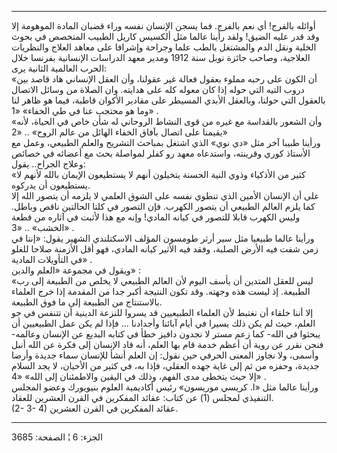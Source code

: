 ------------------------------------------------------------------------

أوائله بالفرج! أي نعم بالفرج. فما يسجن الإنسان نفسه وراء قضبان المادة
الموهومة إلا وقد قدر عليه الضيق! ولقد رأينا عالما مثل ألكسيس كاريل
الطبيب المتخصص في بحوث الخلية ونقل الدم والمشتغل بالطب علما وجراحة
وإشرافا على معاهد العلاج والنظريات العلاجية، وصاحب جائزة نوبل سنة 1912
ومدير معهد الدراسات الإنسانية بفرنسا خلال الحرب العالمية الثانية يرى:  
«أن الكون على رحبه مملوء بعقول فعالة غير عقولنا، وأن العقل الإنساني هاد
قاصد بين دروب التيه التي حوله إذا كان معوله كله على هدايته. وان الصلاة
من وسائل الاتصال بالعقول التي حولنا، وبالعقل الأبدي المسيطر على مقادير
الأكوان قاطبة، فيما هو ظاهر لنا وما هو محتجب عنا في طي الخفاء» «1» .  
«وأن الشعور بالقداسة مع غيره من قوى النشاط الروحاني له شأن خاص في
الحياة، لأنه يقيمنا على اتصال بآفاق الخفاء الهائل من عالم الروح» ..
«2»  
ورأينا طبيبا آخر مثل «دي نوي» الذي اشتغل بمباحث التشريح والعلم الطبيعي،
وعمل مع الأستاذ كوري وقرينته، واستدعاه معهد رو كفلر لمواصلة بحث مع
أعضائه في خصائص وعلاج الجراح.. يقول:  
«كثير من الأذكياء وذوي النية الحسنة يتخيلون أنهم لا يستطيعون الإيمان
بالله لأنهم لا يستطيعون أن يدركوه.  
على أن الإنسان الأمين الذي تنطوي نفسه على الشوق العلمي لا يلزمه أن يتصور
الله إلا كما يلزم العالم الطبيعي أن يتصور الكهرب. فإن التصور في كلتا
الحالتين ناقص وباطل. وليس الكهرب قابلا للتصور في كيانه المادي! وإنه مع
هذا لأثبت في آثاره من قطعة الخشب» .. «3» .  
ورأينا عالما طبيعيا مثل سير أرثر طومسون المؤلف الاسكتلندي الشهير يقول:
«إننا في زمن شفت فيه الأرض الصلبة، وفقد فيه الأثير كيانه المادي، فهو أقل
الأزمنة صلاحا للغلو في التأويلات المادية» .  
ويقول في مجموعة «العلم والدين» :  
«ليس للعقل المتدين أن يأسف اليوم لأن العالم الطبيعي لا يخلص من الطبيعة
إلى رب الطبيعة. إذ ليست هذه وجهته. وقد تكون النتيجة أكبر جدا من المقدمة
إذا خرج العلماء بالاستنتاج من الطبيعة إلى ما فوق الطبيعة.  
إلا أننا خلقاء أن نغتبط لأن العلماء الطبيعيين قد يسروا للنزعة الدينية أن
تتنفس في جو العلم، حيث لم يكن ذلك يسيرا في أيام آبائنا وأجدادنا ... فإذا
لم يكن عمل الطبيعيين أن يبحثوا في الله- كما زعم مستر لا نجدون دافيز خطأ
في كتابه البديع عن الإنسان وعالمه- فنحن نقرر عن روية أن أعظم خدمة قام
بها العلم، أنه قاد الإنسان إلى فكرة عن الله أنبل وأسمى، ولا نجاوز المعنى
الحرفي حين نقول: إن العلم أنشأ للإنسان سماء جديدة وأرضا جديدة، وحفزه من
ثم إلى غاية جهده العقلي، فإذا به، في كثير من الأحيان، لا يجد السلام إلا
حيث يتخطى مدى الفهم، وذلك في اليقين والاطمئنان إلى الله» «4» .  
ورأينا عالما مثل «ا. كريسي موريسون» رئيس أكاديمية العلوم بنيويورك وعضو
المجلس التنفيذي لمجلس (1) عن كتاب: عقائد المفكرين في القرن العشرين
للعقاد.  
(2- 3- 4) عقائد المفكرين في القرن العشرين.

------------------------------------------------------------------------

الجزء: 6 ¦ الصفحة: 3685
